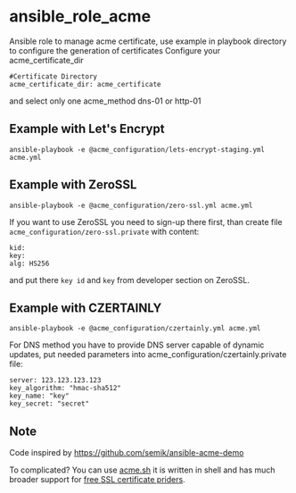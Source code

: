 # ansible_role_acme

Ansible role to manage acme certificate, use example in playbook directory to configure the generation of certificates 
Configure your acme_certificate_dir
```
#Certificate Directory
acme_certificate_dir: acme_certificate
```
and select only one acme_method dns-01 or http-01

## Example with Let's Encrypt
```
ansible-playbook -e @acme_configuration/lets-encrypt-staging.yml acme.yml
```

## Example with ZeroSSL
```
ansible-playbook -e @acme_configuration/zero-ssl.yml acme.yml
```

If you want to use ZeroSSL you need to sign-up there first, than create file `acme_configuration/zero-ssl.private` with content:
```
kid: 
key: 
alg: HS256
```
and put there `key id` and `key` from developer section on ZeroSSL.

## Example with CZERTAINLY
```
ansible-playbook -e @acme_configuration/czertainly.yml acme.yml
```

For DNS method you have to provide DNS server capable of dynamic updates, put needed parameters into acme_configuration/czertainly.private file:
```
server: 123.123.123.123
key_algorithm: "hmac-sha512"
key_name: "key"
key_secret: "secret"
```

## Note
Code inspired by https://github.com/semik/ansible-acme-demo

To complicated? You can use [acme.sh](https://github.com/acmesh-official/acme.sh/tree/master) it is written in shell and has much broader support for [free SSL certificate priders](https://github.com/acmesh-official/acme.sh/tree/master#supported-ca).
